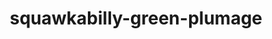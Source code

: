 ---
id: 931
title: squawkabilly-green-plumage
types: [normal,flying]
image: https://raw.githubusercontent.com/PokeAPI/sprites/master/sprites/pokemon/931.png
---